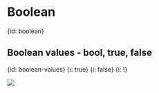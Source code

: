 # Boolean
{id: boolean}

## Boolean values - bool, true, false
{id: boolean-values}
{i: true}
{i: false}
{i: !}

![](examples/go-boolean/boolean.go)
